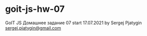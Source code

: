 ﻿# goit-js-hw-07
GoIT JS Домашнее задание 07
start 17.07.2021
by Sergej Pjatygin
sergej.pjatygin@gmail.com
